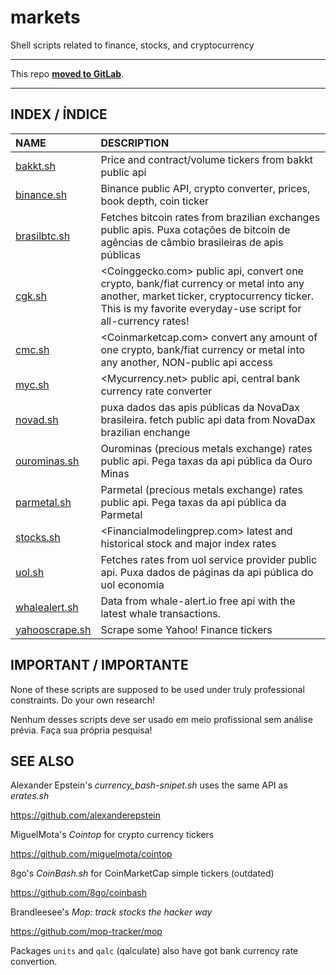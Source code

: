 # markets
Shell scripts related to finance, stocks, and cryptocurrency

---

This repo __[moved to GitLab](https://gitlab.com/mountaineerbr/scripts/-/tree/main/markets)__.

---


## INDEX / ÍNDICE

NAME | DESCRIPTION
:-------------|:-----------
[bakkt.sh](https://gitlab.com/mountaineerbr/scripts/-/blob/main/markets/bakkt.sh) | Price and contract/volume tickers from bakkt public api
[binance.sh](https://gitlab.com/mountaineerbr/scripts/-/blob/main/markets/binance.sh) |  Binance public API, crypto converter, prices, book depth, coin ticker
[brasilbtc.sh](https://gitlab.com/mountaineerbr/scripts/-/blob/main/markets/brasilbtc.sh) | Fetches bitcoin rates from brazilian exchanges public apis. Puxa cotações de bitcoin de agências de câmbio brasileiras de apis públicas
[cgk.sh](https://gitlab.com/mountaineerbr/scripts/-/blob/main/markets/cgk.sh) | <Coinggecko.com> public api, convert one crypto, bank/fiat currency or metal into any another, market ticker, cryptocurrency ticker. This is my favorite everyday-use script for all-currency rates!
[cmc.sh](https://gitlab.com/mountaineerbr/scripts/-/blob/main/markets/cmc.sh) |  <Coinmarketcap.com> convert any amount of one crypto, bank/fiat currency or metal into any another, NON-public api access
[myc.sh](https://gitlab.com/mountaineerbr/scripts/-/blob/main/markets/myc.sh) | <Mycurrency.net> public api, central bank currency rate converter
[novad.sh](https://gitlab.com/mountaineerbr/scripts/-/blob/main/markets/novad.sh) | puxa dados das apis públicas da NovaDax brasileira. fetch public api data from NovaDax brazilian enchange
[ourominas.sh](https://gitlab.com/mountaineerbr/scripts/-/blob/main/markets/ourominas.sh) | Ourominas (precious metals exchange) rates public api. Pega taxas da api pública da Ouro Minas
[parmetal.sh](https://gitlab.com/mountaineerbr/scripts/-/blob/main/markets/parmetal.sh) | Parmetal (precious metals exchange) rates public api. Pega taxas da api pública da Parmetal
[stocks.sh](https://gitlab.com/mountaineerbr/scripts/-/blob/main/markets/stocks.sh) | <Financialmodelingprep.com> latest and historical stock and major index rates
[uol.sh](https://gitlab.com/mountaineerbr/scripts/-/blob/main/markets/uol.sh) | Fetches rates from uol service provider public api. Puxa dados de páginas da api pública do uol economia
[whalealert.sh](https://gitlab.com/mountaineerbr/scripts/-/blob/main/markets/whalealert.sh) | Data from whale-alert.io free api with the latest whale transactions.
[yahooscrape.sh](https://gitlab.com/mountaineerbr/scripts/-/blob/main/markets/yahooscrape.sh) | Scrape some Yahoo! Finance tickers


## IMPORTANT / IMPORTANTE

None of these scripts are supposed to be used under truly professional constraints. Do your own research!

Nenhum desses scripts deve ser usado em meio profissional sem análise prévia. Faça sua própria pesquisa!


## SEE ALSO

Alexander Epstein's _currency_bash-snipet.sh_ uses the same API as _erates.sh_

<https://github.com/alexanderepstein>

MiguelMota's _Cointop_ for crypto currency tickers

<https://github.com/miguelmota/cointop>

8go's _CoinBash.sh_ for CoinMarketCap simple tickers (outdated)

<https://github.com/8go/coinbash> 

Brandleesee's _Mop: track stocks the hacker way_

<https://github.com/mop-tracker/mop>

Packages `units` and `qalc` (qalculate) also have got
bank currency rate convertion.

